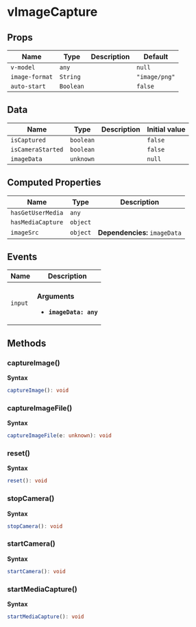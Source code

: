 # vImageCapture

## Props

| Name           | Type      | Description | Default       |
| -------------- | --------- | ----------- | ------------- |
| `v-model`      | `any`     |             | `null`        |
| `image-format` | `String`  |             | `"image/png"` |
| `auto-start`   | `Boolean` |             | `false`       |

## Data

| Name              | Type      | Description | Initial value |
| ----------------- | --------- | ----------- | ------------- |
| `isCaptured`      | `boolean` |             | `false`       |
| `isCameraStarted` | `boolean` |             | `false`       |
| `imageData`       | `unknown` |             | `null`        |

## Computed Properties

| Name              | Type     | Description                   |
| ----------------- | -------- | ----------------------------- |
| `hasGetUserMedia` | `any`    |                               |
| `hasMediaCapture` | `object` |                               |
| `imageSrc`        | `object` | **Dependencies:** `imageData` |

## Events

| Name    | Description                                                   |
| ------- | ------------------------------------------------------------- |
| `input` | <br/>**Arguments**<br/><ul><li>**`imageData: any`**</li></ul> |

## Methods

### captureImage()

**Syntax**

```typescript
captureImage(): void
```

### captureImageFile()

**Syntax**

```typescript
captureImageFile(e: unknown): void
```

### reset()

**Syntax**

```typescript
reset(): void
```

### stopCamera()

**Syntax**

```typescript
stopCamera(): void
```

### startCamera()

**Syntax**

```typescript
startCamera(): void
```

### startMediaCapture()

**Syntax**

```typescript
startMediaCapture(): void
```
